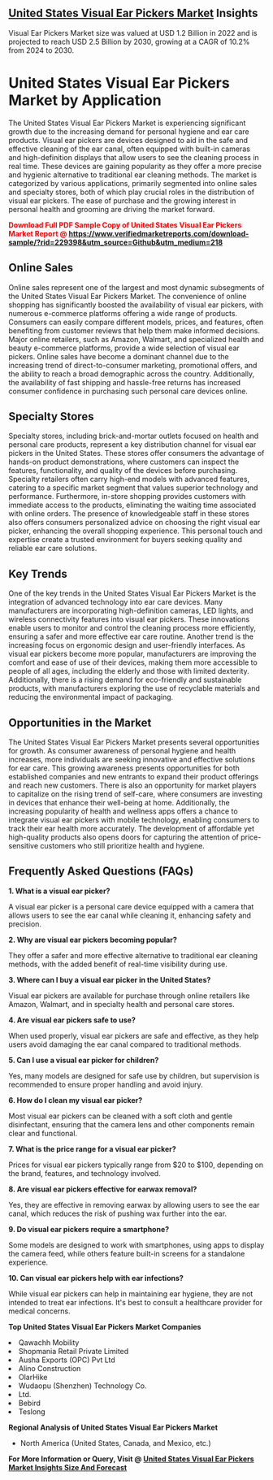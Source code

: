 <h2><a href="https://www.verifiedmarketreports.com/download-sample/?rid=229398&amp;utm_source=Github&amp;utm_medium=218" target="_blank">United States Visual Ear Pickers Market</a> Insights</h2><p>Visual Ear Pickers Market size was valued at USD 1.2 Billion in 2022 and is projected to reach USD 2.5 Billion by 2030, growing at a CAGR of 10.2% from 2024 to 2030.</p><p> <h1>United States Visual Ear Pickers Market by Application</h1> <p>The United States Visual Ear Pickers Market is experiencing significant growth due to the increasing demand for personal hygiene and ear care products. Visual ear pickers are devices designed to aid in the safe and effective cleaning of the ear canal, often equipped with built-in cameras and high-definition displays that allow users to see the cleaning process in real time. These devices are gaining popularity as they offer a more precise and hygienic alternative to traditional ear cleaning methods. The market is categorized by various applications, primarily segmented into online sales and specialty stores, both of which play crucial roles in the distribution of visual ear pickers. The ease of purchase and the growing interest in personal health and grooming are driving the market forward. <p><strong><p><span class=""><span style="color: #ff0000;"><strong>Download Full PDF Sample Copy of United States Visual Ear Pickers Market Report</strong> @ </span><a href="https://www.verifiedmarketreports.com/download-sample/?rid=229398&amp;utm_source=Github&amp;utm_medium=218" target="_blank">https://www.verifiedmarketreports.com/download-sample/?rid=229398&amp;utm_source=Github&amp;utm_medium=218</a></span></p></strong></p> <h2>Online Sales</h2> <p>Online sales represent one of the largest and most dynamic subsegments of the United States Visual Ear Pickers Market. The convenience of online shopping has significantly boosted the availability of visual ear pickers, with numerous e-commerce platforms offering a wide range of products. Consumers can easily compare different models, prices, and features, often benefiting from customer reviews that help them make informed decisions. Major online retailers, such as Amazon, Walmart, and specialized health and beauty e-commerce platforms, provide a wide selection of visual ear pickers. Online sales have become a dominant channel due to the increasing trend of direct-to-consumer marketing, promotional offers, and the ability to reach a broad demographic across the country. Additionally, the availability of fast shipping and hassle-free returns has increased consumer confidence in purchasing such personal care devices online. <h2>Specialty Stores</h2> <p>Specialty stores, including brick-and-mortar outlets focused on health and personal care products, represent a key distribution channel for visual ear pickers in the United States. These stores offer consumers the advantage of hands-on product demonstrations, where customers can inspect the features, functionality, and quality of the devices before purchasing. Specialty retailers often carry high-end models with advanced features, catering to a specific market segment that values superior technology and performance. Furthermore, in-store shopping provides customers with immediate access to the products, eliminating the waiting time associated with online orders. The presence of knowledgeable staff in these stores also offers consumers personalized advice on choosing the right visual ear picker, enhancing the overall shopping experience. This personal touch and expertise create a trusted environment for buyers seeking quality and reliable ear care solutions. <h2>Key Trends</h2> <p>One of the key trends in the United States Visual Ear Pickers Market is the integration of advanced technology into ear care devices. Many manufacturers are incorporating high-definition cameras, LED lights, and wireless connectivity features into visual ear pickers. These innovations enable users to monitor and control the cleaning process more efficiently, ensuring a safer and more effective ear care routine. Another trend is the increasing focus on ergonomic design and user-friendly interfaces. As visual ear pickers become more popular, manufacturers are improving the comfort and ease of use of their devices, making them more accessible to people of all ages, including the elderly and those with limited dexterity. Additionally, there is a rising demand for eco-friendly and sustainable products, with manufacturers exploring the use of recyclable materials and reducing the environmental impact of packaging. <h2>Opportunities in the Market</h2> <p>The United States Visual Ear Pickers Market presents several opportunities for growth. As consumer awareness of personal hygiene and health increases, more individuals are seeking innovative and effective solutions for ear care. This growing awareness presents opportunities for both established companies and new entrants to expand their product offerings and reach new customers. There is also an opportunity for market players to capitalize on the rising trend of self-care, where consumers are investing in devices that enhance their well-being at home. Additionally, the increasing popularity of health and wellness apps offers a chance to integrate visual ear pickers with mobile technology, enabling consumers to track their ear health more accurately. The development of affordable yet high-quality products also opens doors for capturing the attention of price-sensitive customers who still prioritize health and hygiene. <h2>Frequently Asked Questions (FAQs)</h2> <p><strong>1. What is a visual ear picker?</strong></p> <p>A visual ear picker is a personal care device equipped with a camera that allows users to see the ear canal while cleaning it, enhancing safety and precision.</p> <p><strong>2. Why are visual ear pickers becoming popular?</strong></p> <p>They offer a safer and more effective alternative to traditional ear cleaning methods, with the added benefit of real-time visibility during use.</p> <p><strong>3. Where can I buy a visual ear picker in the United States?</strong></p> <p>Visual ear pickers are available for purchase through online retailers like Amazon, Walmart, and in specialty health and personal care stores.</p> <p><strong>4. Are visual ear pickers safe to use?</strong></p> <p>When used properly, visual ear pickers are safe and effective, as they help users avoid damaging the ear canal compared to traditional methods.</p> <p><strong>5. Can I use a visual ear picker for children?</strong></p> <p>Yes, many models are designed for safe use by children, but supervision is recommended to ensure proper handling and avoid injury.</p> <p><strong>6. How do I clean my visual ear picker?</strong></p> <p>Most visual ear pickers can be cleaned with a soft cloth and gentle disinfectant, ensuring that the camera lens and other components remain clear and functional.</p> <p><strong>7. What is the price range for a visual ear picker?</strong></p> <p>Prices for visual ear pickers typically range from $20 to $100, depending on the brand, features, and technology involved.</p> <p><strong>8. Are visual ear pickers effective for earwax removal?</strong></p> <p>Yes, they are effective in removing earwax by allowing users to see the ear canal, which reduces the risk of pushing wax further into the ear.</p> <p><strong>9. Do visual ear pickers require a smartphone?</strong></p> <p>Some models are designed to work with smartphones, using apps to display the camera feed, while others feature built-in screens for a standalone experience.</p> <p><strong>10. Can visual ear pickers help with ear infections?</strong></p> <p>While visual ear pickers can help in maintaining ear hygiene, they are not intended to treat ear infections. It's best to consult a healthcare provider for medical concerns.</p> </p><p><strong>Top United States Visual Ear Pickers Market Companies</strong></p><div data-test-id=""><p><li>Qawachh Mobility</li><li> Shopmania Retail Private Limited</li><li> Ausha Exports (OPC) Pvt Ltd</li><li> Alino Construction</li><li> OlarHike</li><li> Wudaopu (Shenzhen) Technology Co.</li><li> Ltd.</li><li> Bebird</li><li> Teslong</li></p><div><strong>Regional Analysis of&nbsp;United States Visual Ear Pickers Market</strong></div><ul><li dir="ltr"><p dir="ltr">North America&nbsp;(United States, Canada, and Mexico, etc.)</p></li></ul><p><strong>For More Information or Query, Visit @&nbsp;</strong><strong><a href="https://www.verifiedmarketreports.com/product/visual-ear-pickers-market/?utm_source=Github&amp;utm_medium=218" target="_blank">United States Visual Ear Pickers Market Insights Size And Forecast</a></strong></p></div>
